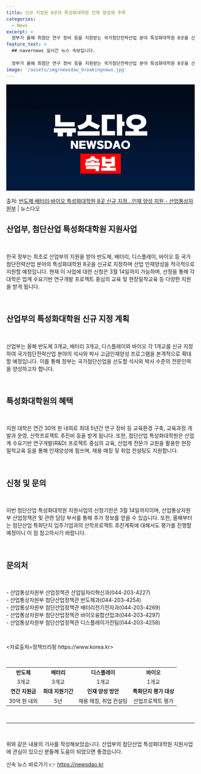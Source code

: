 ```yaml
---
title: 신규 지정된 8곳의 특성화대학원 인재 양성에 주목
categories:
  - News
excerpt: >
  정부가 올해 최첨단 연구 장비 등을 지원받는 국가첨단전략산업 분야 특성화대학원 8곳을 신규 지정한다. 산업통…
feature_text: >
  ## navernews 실시간 뉴스 속보입니다.

  정부가 올해 최첨단 연구 장비 등을 지원받는 국가첨단전략산업 분야 특성화대학원 8곳을 신규 지정한다. 산업통…
image: '/assets/img/newsdao_breakingnews.jpg'
---
```


![뉴스다오 속보](/assets/img/newsdao_breakingnews.jpg)

<p>출처: <a href="https://newsdao.kr/3068" rel="dofollow">반도체·배터리·바이오 특성화대학원 8곳 신규 지정…인재 양성 지원 - 산업통상자원부</a> | 뉴스다오</p>

<h2 data-ke-size="size26">산업부, 첨단산업 특성화대학원 지원사업</h2>
<p data-ke-size="size16">&nbsp;</p>
한국 정부는 최초로 산업부의 지원을 받아 반도체, 배터리, 디스플레이, 바이오 등 국가첨단전략산업 분야의 특성화대학원 8곳을 신규로 지정하며 산업 인재양성을 적극적으로 지원할 예정입니다. 현재 이 사업에 대한 신청은 3월 14일까지 가능하며, 선정을 통해 각 대학은 업계 수요기반 연구개발 프로젝트 중심의 교육 및 현장밀착교육 등 다양한 지원을 받게 됩니다.
<p data-ke-size="size16">&nbsp;</p>

<h2 data-ke-size="size24">산업부의 특성화대학원 신규 지정 계획</h2>
<p data-ke-size="size16">&nbsp;</p>
산업부는 올해 반도체 3개교, 배터리 3개교, 디스플레이와 바이오 각 1개교를 신규 지정하여 국가첨단전략산업 분야의 석사와 박사 고급인재양성 프로그램을 본격적으로 확대할 예정입니다. 이를 통해 정부는 국가첨단산업을 선도할 석사와 박사 수준의 전문인력을 양성하고자 합니다.
<p data-ke-size="size16">&nbsp;</p>

<h2 data-ke-size="size24">특성화대학원의 혜택</h2>
<p data-ke-size="size16">&nbsp;</p>
지원 대학은 연간 30억 원 내외로 최대 5년간 연구 장비 등 교육환경 구축, 교육과정 개발과 운영, 산학프로젝트 추진비 등을 받게 됩니다. 또한, 첨단산업 특성화대학원은 산업계 수요기반 연구개발(R&D) 프로젝트 중심의 교육, 산업계 전문가 교원을 활용한 현장밀착교육 등을 통해 인재양성에 힘쓰며, 채용 매칭 및 취업 컨설팅도 지원합니다.
<p data-ke-size="size16">&nbsp;</p>

<h2 data-ke-size="size24">신청 및 문의</h2>
<p data-ke-size="size16">&nbsp;</p>
이번 첨단산업 특성화대학원 지원사업의 신청기한은 3월 14일까지이며, 산업통상자원부 산업정책관 및 관련 담당 부서를 통해 추가 정보를 얻을 수 있습니다. 또한, 올해부터는 첨단산업 특화단지 입주기업과의 산학프로젝트 추진계획에 대해서도 평가를 진행할 예정이니 이 점 참고하시기 바랍니다.
<p data-ke-size="size16">&nbsp;</p>

<h2 data-ke-size="size24">문의처</h2>
<p data-ke-size="size16">&nbsp;</p>
- 산업통상자원부 산업정책관 산업일자리혁신과(044-203-4227)<br>
- 산업통상자원부 첨단산업정책관 반도체과(044-203-4254)<br>
- 산업통상자원부 첨단산업정책관 배터리전기전자과(044-203-4269)<br>
- 산업통상자원부 첨단산업정책관 바이오융합산업과(044-203-4297)<br>
- 산업통상자원부 첨단산업정책관 디스플레이가전팀(044-203-4258)<br>
<p data-ke-size="size16">&nbsp;</p>
<자료출처=정책브리핑 https://www.korea.kr>
<p data-ke-size="size16">&nbsp;</p>
<table>
	<tbody>
		<tr>
			<td style="text-align: center; height: 17px;"><b>반도체</b></td>
			<td style="text-align: center; height: 17px;"><b>배터리</b></td>
			<td style="text-align: center; height: 17px;"><b>디스플레이</b></td>
			<td style="text-align: center; height: 17px;"><b>바이오</b></td>
		</tr>
		<tr>
			<td style="text-align: center; height: 17px;">3개교</td>
			<td style="text-align: center; height: 17px;">3개교</td>
			<td style="text-align: center; height: 17px;">1개교</td>
			<td style="text-align: center; height: 17px;">1개교</td>
		</tr>
		<tr>
			<td style="text-align: center; height: 17px;"><b>연간 지원금</b></td>
			<td style="text-align: center; height: 17px;"><b>최대 지원기간</b></td>
			<td style="text-align: center; height: 17px;"><b>인재 양성 방안</b></td>
			<td style="text-align: center; height: 17px;"><b>특화단지 평가 대상</b></td>
		</tr>
		<tr>
			<td style="text-align: center; height: 17px;">30억 원 내외</td>
			<td style="text-align: center; height: 17px;">5년</td>
			<td style="text-align: center; height: 17px;">채용 매칭, 취업 컨설팅</td>
			<td style="text-align: center; height: 17px;">산업프로젝트 평가</td>
		</tr>
	</tbody>
</table>
<p data-ke-size="size16">&nbsp;</p>
<hr>
<p data-ke-size="size16">&nbsp;</p>

위와 같은 내용의 기사를 작성해보았습니다. 산업부의 첨단산업 특성화대학원 지원사업에 관심이 있으신 분들께 도움이 되었으면 좋겠습니다. 

신속 뉴스 바로가기 👉 <a href="https://newsdao.kr" rel="dofollow">https://newsdao.kr</a>


